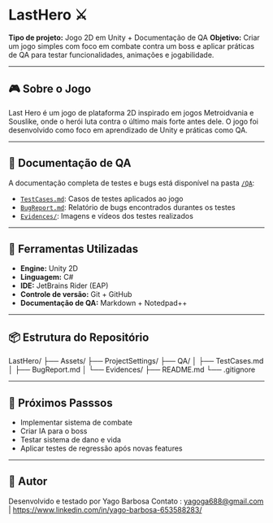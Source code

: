 # LastHero ⚔️
**Tipo de projeto:** Jogo 2D em Unity + Documentação de QA
**Objetivo:** Criar um jogo simples com foco em combate contra um boss e aplicar práticas de QA para testar funcionalidades, animações e jogabilidade.

---

## 🎮 Sobre o Jogo
Last Hero é um jogo de plataforma 2D inspirado em jogos Metroidvania e Souslike, onde o herói luta contra o último mais forte antes dele. O jogo foi desenvolvido como foco em aprendizado de Unity e práticas como QA.

---

## 🧪 Documentação de QA
A documentação completa de testes e bugs está disponível na pasta [`/QA`](./QA):
- [`TestCases.md`](./QA/TestCases.md): Casos de testes aplicados ao jogo
- [`BugReport.md`](./QA/BugReport.md): Relatório de bugs encontrados durantes os testes
- [`Evidences/`](./QA/Evidences): Imagens e vídeos dos testes realizados

---

## 🧰 Ferramentas Utilizadas
- **Engine:** Unity 2D
- **Linguagem:** C#
- **IDE:** JetBrains Rider (EAP)
- **Controle de versão:** Git + GitHub
- **Documentação de QA:** Markdown + Notedpad++

---

## 📦 Estrutura do Repositório
LastHero/
├── Assets/
├── ProjectSettings/
├── QA/
│ ├── TestCases.md
│ ├── BugReport.md
│ └── Evidences/
├── README.md
└── .gitignore

---

## 🚀 Próximos Passsos
- Implementar sistema de combate
- Criar IA para o boss
- Testar sistema de dano e vida
- Aplicar testes de regressão após novas features

---

## 👤 Autor
Desenvolvido e testado por Yago Barbosa
Contato : yagoga688@gmail.com | https://www.linkedin.com/in/yago-barbosa-653588283/
